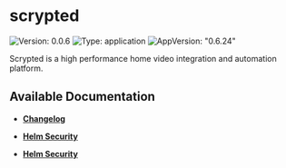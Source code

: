 # scrypted

![Version: 0.0.6](https://img.shields.io/badge/Version-0.0.6-informational?style=flat-square) ![Type: application](https://img.shields.io/badge/Type-application-informational?style=flat-square) ![AppVersion: "0.6.24"](https://img.shields.io/badge/AppVersion-"0.6.24"-informational?style=flat-square)

Scrypted is a high performance home video integration and automation platform.

## Available Documentation

- [**Changelog**](CHANGELOG)

- [**Helm Security**](container-security)

- [**Helm Security**](helm-security)

